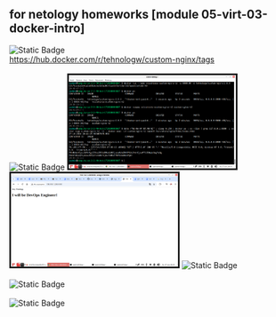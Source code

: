 ## for netology homeworks [module 05-virt-03-docker-intro]

![Static Badge](https://img.shields.io/badge/%D0%97%D0%B0%D0%B4%D0%B0%D1%87%D0%B0%201-98989a) 
<br>
https://hub.docker.com/r/tehnologw/custom-nginx/tags
<br><br>
![Static Badge](https://img.shields.io/badge/%D0%97%D0%B0%D0%B4%D0%B0%D1%87%D0%B0%202-abb489) 
<img
  src="/05-virt-03-docker-intro_files/task2_1.png"
  alt="bash history"
  style="display: inline-block; border: solid; margin: 0 auto; max-width: 300px">
<br>
<img
  src="/05-virt-03-docker-intro_files/task2_2.png"
  alt="I will be DevOps Engineer!"
  style="display: inline-block; border: solid; margin: 0 auto; max-width: 300px">
![Static Badge](https://img.shields.io/badge/%D0%97%D0%B0%D0%B4%D0%B0%D1%87%D0%B0%203-778665) 
<br><br>
![Static Badge](https://img.shields.io/badge/%D0%97%D0%B0%D0%B4%D0%B0%D1%87%D0%B0%204-4b535e) 
<br><br>
![Static Badge](https://img.shields.io/badge/%D0%97%D0%B0%D0%B4%D0%B0%D1%87%D0%B0%205-333438) 


